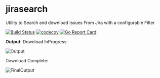# jirasearch
Utility to Search and download Issues From Jira with a configurable Filter

[![Build Status](https://travis-ci.org/KrishKayc/jirasearch.svg?branch=master)](https://travis-ci.org/KrishKayc/jirasearch)  [![codecov](https://codecov.io/gh/KrishKayc/jirasearch/branch/master/graph/badge.svg)](https://codecov.io/gh/KrishKayc/jirasearch)      [![Go Report Card](https://goreportcard.com/badge/github.com/KrishKayc/jirasearch)](https://goreportcard.com/report/github.com/KrishKayc/jirasearch)

**Output**:
Download InProgress:

![Output](https://github.com/KrishKayc/jirasearch/blob/master/output_screenshots/jirasearch_output.jpg?raw=true)

Download Complete:

![FinalOutput](https://github.com/KrishKayc/jirasearch/blob/master/output_screenshots/jirasearch_finaloutput.jpg?raw=true)


